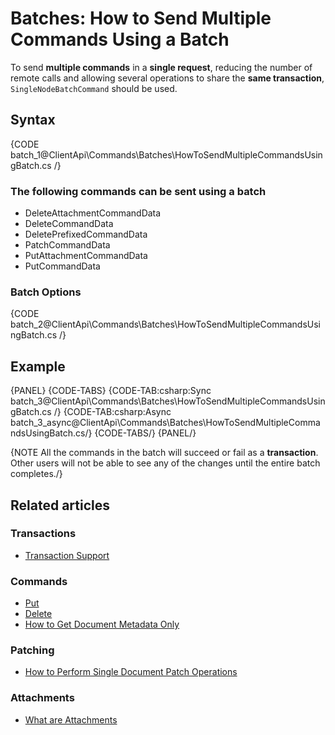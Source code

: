# Batches: How to Send Multiple Commands Using a Batch

To send **multiple commands** in a **single request**, reducing the number of remote calls and allowing several 
operations to share the **same transaction**, `SingleNodeBatchCommand` should be used.

## Syntax

{CODE batch_1@ClientApi\Commands\Batches\HowToSendMultipleCommandsUsingBatch.cs /}

### The following commands can be sent using a batch

* DeleteAttachmentCommandData
* DeleteCommandData
* DeletePrefixedCommandData
* PatchCommandData
* PutAttachmentCommandData
* PutCommandData

### Batch Options

{CODE batch_2@ClientApi\Commands\Batches\HowToSendMultipleCommandsUsingBatch.cs /}


## Example

{PANEL}
{CODE-TABS}
{CODE-TAB:csharp:Sync batch_3@ClientApi\Commands\Batches\HowToSendMultipleCommandsUsingBatch.cs /}
{CODE-TAB:csharp:Async batch_3_async@ClientApi\Commands\Batches\HowToSendMultipleCommandsUsingBatch.cs/}
{CODE-TABS/}
{PANEL/}

{NOTE All the commands in the batch will succeed or fail as a **transaction**. Other users will not be able to see any of the changes until the entire batch completes./}

## Related articles

### Transactions

- [Transaction Support](../../../client-api/faq/transaction-support)

### Commands

- [Put](../../../client-api/commands/documents/put)   
- [Delete](../../../client-api/commands/documents/delete)
- [How to Get Document Metadata Only](../../../client-api/commands/documents/how-to/get-document-metadata-only)

### Patching

- [How to Perform Single Document Patch Operations](../../../client-api/operations/patching/single-document)   

### Attachments

- [What are Attachments](../../../document-extensions/attachments/what-are-attachments)
